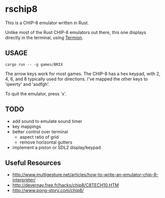 # rschip8
This is a CHIP-8 emulator written in Rust.

Unlike most of the Rust CHIP-8 emulators out there, this one displays directly in the terminal, using [Termion](https://github.com/ticki/termion).

## USAGE

```
cargo run -- -g games/BRIX
```

The arrow keys work for most games. The CHIP-8 has a hex keypad, with 2, 4, 6, and 8 typically used for directions. I've mapped the other keys to 'qwerty' and 'asdfgh'.

To quit the emulator, press 'x'.

## TODO
* add sound to emulate sound timer
* key mappings
* better control over terminal
  * aspect ratio of grid
  * remove horizontal gutters
* implement a piston or SDL2 display/keypad

## Useful Resources
* http://www.multigesture.net/articles/how-to-write-an-emulator-chip-8-interpreter/
* http://devernay.free.fr/hacks/chip8/C8TECH10.HTM
* http://www.pong-story.com/chip8/